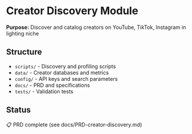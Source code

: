 # Creator Discovery Module

**Purpose:** Discover and catalog creators on YouTube, TikTok, Instagram in lighting niche

## Structure
- `scripts/` - Discovery and profiling scripts
- `data/` - Creator databases and metrics
- `config/` - API keys and search parameters
- `docs/` - PRD and specifications
- `tests/` - Validation tests

## Status
📋 PRD complete (see docs/PRD-creator-discovery.md)
